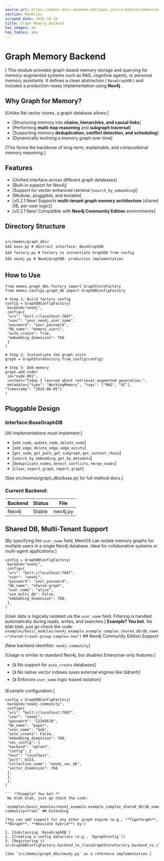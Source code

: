 ```yaml
---
source_url: https://memos-docs.openmem.net/open_source/modules/memories/neo4j_graph_db
section: Memories
scraped_date: 2025-10-16
title: Graph Memory Backend
has_images: no
has_tables: yes
---
```


# Graph Memory Backend
 [ This module provides graph-based memory storage and querying for memory-augmented systems such as RAG, cognitive agents, or personal memory assistants. 
 It defines a clean abstraction ( `BaseGraphDB` ) and includes a production-ready implementation using **Neo4j** . 
## Why Graph for Memory?
 
[Unlike flat vector stores, a graph database allows:]
 
- [Structuring memory into **chains, hierarchies, and causal links**]
- [Performing **multi-hop reasoning** and **subgraph traversal**]
- [Supporting memory **deduplication, conflict detection, and scheduling**]
- [Dynamically evolving a memory graph over time]
 
[This forms the backbone of long-term, explainable, and compositional memory reasoning.]
 
## Features
 
- [Unified interface across different graph databases]
- [Built-in support for Neo4j]
- [Support for vector-enhanced retrieval (`search_by_embedding`)]
- [Modular, pluggable, and testable]
- [v0.2.1 New! Supports **multi-tenant graph memory architecture** (shared
DB,
per-user
logic)]
- [v0.2.1 New! Compatible with **Neo4j Community Edition** environments]
 
## Directory Structure
 
```

src/memos/graph_dbs/
âââ base.py # Abstract interface: BaseGraphDB
âââ factory.py # Factory to instantiate GraphDB from config
âââ neo4j.py # Neo4jGraphDB: production implementation

```
 
## How to Use
 
```
from memos.graph_dbs.factory import GraphStoreFactory
from memos.configs.graph_db import GraphDBConfigFactory

# Step 1: Build factory config
config = GraphDBConfigFactory(
 backend="neo4j",
 config={
 "uri": "bolt://localhost:7687",
 "user": "your_neo4j_user_name",
 "password": "your_password",
 "db_name": "memory_user1",
 "auto_create": True,
 "embedding_dimension": 768
 }
)

# Step 2: Instantiate the graph store
graph = GraphStoreFactory.from_config(config)

# Step 3: Add memory
graph.add_node(
 id="node-001",
 content="Today I learned about retrieval-augmented generation.",
 metadata={"type": "WorkingMemory", "tags": ["RAG", "AI"], "timestamp": "2025-06-05"}
)

```
 
## Pluggable Design
 
### Interface:BaseGraphDB
 
[All implementations must implement:]
 
- [`add_node`, `update_node`, `delete_node`]
- [`add_edge`, `delete_edge`, `edge_exists`]
- [`get_node`, `get_path`, `get_subgraph`, `get_context_chain`]
- [`search_by_embedding`, `get_by_metadata`]
- [`deduplicate_nodes`, `detect_conflicts`, `merge_nodes`]
- [`clear`, `export_graph`, `import_graph`]
 
[See src/memos/graph_dbs/base.py for full method docs.]
 
### Current Backend:
 
<table><thead><tr><th>Backend</th><th>Status</th><th>File</th></tr></thead><tbody><tr><td>Neo4j</td><td>Stable</td><td>neo4j.py</td></tr></tbody></table>
 
## Shared DB, Multi-Tenant Support
 
[By specifying the `user_name` field, MemOS can isolate memory graphs for multiple users in a single Neo4j database. Ideal for collaborative systems or multi-agent applications:]
 
```
config = GraphDBConfigFactory(
 backend="neo4j",
 config={
 "uri": "bolt://localhost:7687",
 "user": "neo4j",
 "password": "your_password",
 "db_name": "shared-graph",
 "user_name": "alice",
 "use_multi_db": False,
 "embedding_dimension": 768,
 },
)

```
 
[User data is logically isolated via the `user_name` field. Filtering is handled automatically during reads, writes, and searches.] **Example? You bet.** 
 No blah blah, just go check the code: 
 `examples/basic_modules/neo4j_example.example_complex_shared_db(db_name="shared-traval-group-complex-new")` ## Neo4j Community Edition Support
 
[New backend identifier: `neo4j-community`]
 
[Usage is similar to standard Neo4j, but disables Enterprise-only features:]
 
- [â No support for `auto_create` databases]
- [â No native vector indexes (uses external engines like Qdrant)]
- [â Enforces `user_name` logic-based isolation]
 
[Example configuration:]
 
```
config = GraphDBConfigFactory(
 backend="neo4j-community",
 config={
 "uri": "bolt://localhost:7687",
 "user": "neo4j",
 "password": "12345678",
 "db_name": "paper",
 "user_name": "bob",
 "auto_create": False,
 "embedding_dimension": 768,
 "vec_config": {
 "backend": "qdrant",
 "config": {
 "host": "localhost",
 "port": 6333,
 "collection_name": "neo4j_vec_db",
 "vector_dimension": 768
 },
 },
 },
)

``` **Example? You bet.** 
 No blah blah, just go check the code: 
 `examples/basic_modules/neo4j_example.example_complex_shared_db(db_name="paper", community=True)` ## Extending
 
[You can add support for any other graph engine (e.g., **TigerGraph**, **DGraph**, **Weaviate hybrid**) by:]
 
1. [Subclassing `BaseGraphDB`]
2. [Creating a config dataclass (e.g., `DgraphConfig`)]
3. [Registering it in:GraphDBConfigFactory.backend_to_classGraphStoreFactory.backend_to_class]
 
[See `src/memos/graph_dbs/neo4j.py` as a reference implementation.]
